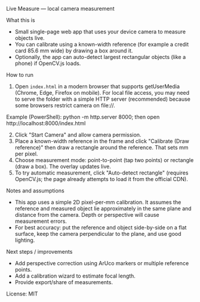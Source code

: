 Live Measure — local camera measurement

What this is
- Small single-page web app that uses your device camera to measure objects live.
- You can calibrate using a known-width reference (for example a credit card 85.6 mm wide) by drawing a box around it.
- Optionally, the app can auto-detect largest rectangular objects (like a phone) if OpenCV.js loads.

How to run
1. Open `index.html` in a modern browser that supports getUserMedia (Chrome, Edge, Firefox on mobile). For local file access, you may need to serve the folder with a simple HTTP server (recommended) because some browsers restrict camera on file://.

  Example (PowerShell):
  python -m http.server 8000; then open http://localhost:8000/index.html

2. Click "Start Camera" and allow camera permission.
3. Place a known-width reference in the frame and click "Calibrate (Draw reference)" then draw a rectangle around the reference. That sets mm per pixel.
4. Choose measurement mode: point-to-point (tap two points) or rectangle (draw a box). The overlay updates live.
5. To try automatic measurement, click "Auto-detect rectangle" (requires OpenCV.js; the page already attempts to load it from the official CDN).

Notes and assumptions
- This app uses a simple 2D pixel-per-mm calibration. It assumes the reference and measured object lie approximately in the same plane and distance from the camera. Depth or perspective will cause measurement errors.
- For best accuracy: put the reference and object side-by-side on a flat surface, keep the camera perpendicular to the plane, and use good lighting.

Next steps / improvements
- Add perspective correction using ArUco markers or multiple reference points.
- Add a calibration wizard to estimate focal length.
- Provide export/share of measurements.

License: MIT
